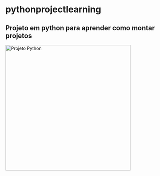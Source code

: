 # pythonprojectlearning

## Projeto em python para aprender como montar projetos 

<p align="left">
  <a href="hhttps://www.linkedin.com/in/wanderleyjunior/">
  <img src="https://xerpay.com.br/blog/wp-content/uploads/sites/2/2019/11/modelo-de-projeto.jpg" width="400" title="Projeto Python">
</a>  
</p>

